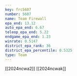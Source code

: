 ```yaml
---
key: frc5607
number: 5607
name: Team Firewall
epa_end: 13.12
auto_epa_end: 6.67
teleop_epa_end: 5.22
endgame_epa_end: 1.23
winrate: 0.5147
district_epa_rank: 36
district_epa_percentile: 0.5325
type: Team
---
```

[[2024ncwa2]]
[[2024ncwak]]

